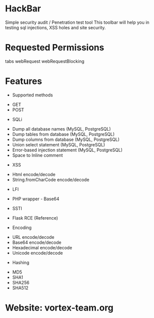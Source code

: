 # HackBar

Simple security audit / Penetration test tool
This toolbar will help you in testing sql injections, XSS holes and site security.

# Requested Permissions

tabs
webRequest
webRequestBlocking

# Features

* Supported methods

- GET
- POST

* SQLi

- Dump all database names (MySQL, PostgreSQL)
- Dump tables from database (MySQL, PostgreSQL)
- Dump columns from database (MySQL, PostgreSQL)
- Union select statement (MySQL, PostgreSQL)
- Error-based injection statement (MySQL, PostgreSQL)
- Space to Inline comment

* XSS

- Html encode/decode
- String.fromCharCode encode/decode

* LFI

- PHP wrapper - Base64

* SSTI

- Flask RCE (Reference)

* Encoding

- URL encode/decode
- Base64 encode/decode
- Hexadecimal encode/decode
- Unicode encode/decode

* Hashing

- MD5
- SHA1
- SHA256
- SHA512


# Website: vortex-team.org
